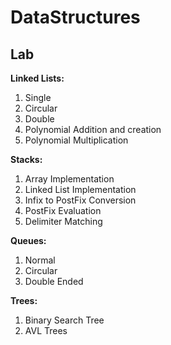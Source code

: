 # DataStructures
## Lab

**Linked Lists:**
1. Single
2. Circular
3. Double
4. Polynomial Addition and creation
5. Polynomial Multiplication

**Stacks:**
1. Array Implementation
2. Linked List Implementation
3. Infix to PostFix Conversion
4. PostFix Evaluation
5. Delimiter Matching

**Queues:**
1. Normal 
2. Circular
3. Double Ended

**Trees:**
1. Binary Search Tree
2. AVL Trees
